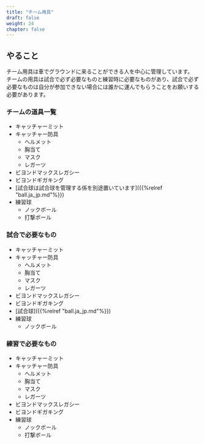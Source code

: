```yaml
---
title: "チーム用具"
draft: false
weight: 24
chapter: false
---
```


## やること

チーム用具は車でグラウンドに来ることができる人を中心に管理しています。
チームの用具は試合で必ず必要なものと練習時に必要なものがあり、試合で必ず必要なものは自分が参加できない場合には誰かに運んでもらうことをお願いする必要があります。

### チームの道具一覧

- キャッチャーミット
- キャッチャー防具
  - ヘルメット
  - 胸当て
  - マスク
  - レガーツ
- ビヨンドマックスレガシー
- ビヨンドギガキング
- [試合球は試合球を管理する係を別途置いています]({{%relref "ball.ja_jp.md"%}})
- 練習球
  - ノックボール
  - 打撃ボール

### 試合で必要なもの

- キャッチャーミット
- キャッチャー防具
  - ヘルメット
  - 胸当て
  - マスク
  - レガーツ
- ビヨンドマックスレガシー
- ビヨンドギガキング
- [試合球]({{%relref "ball.ja_jp.md"%}})
- 練習球
  - ノックボール

### 練習で必要なもの

- キャッチャーミット
- キャッチャー防具
  - ヘルメット
  - 胸当て
  - マスク
  - レガーツ
- ビヨンドマックスレガシー
- ビヨンドギガキング
- 練習球
  - ノックボール
  - 打撃ボール
